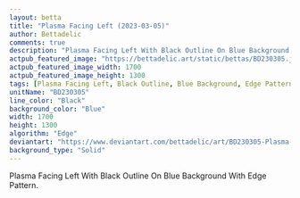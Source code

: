 ```yaml
---
layout: betta
title: "Plasma Facing Left (2023-03-05)"
author: Bettadelic
comments: true
description: "Plasma Facing Left With Black Outline On Blue Background With Edge Pattern."
actpub_featured_image: "https://bettadelic.art/static/bettas/BD230305.jpg"
actpub_featured_image_width: 1700
actpub_featured_image_height: 1300
tags: [Plasma Facing Left, Black Outline, Blue Background, Edge Pattern, March 2023, Solid Background Pattern]
unitName: "BD230305"
line_color: "Black"
background_color: "Blue"
width: 1700
height: 1300
algorithm: "Edge"
deviantart: "https://www.deviantart.com/bettadelic/art/BD230305-Plasma-Facing-Left-2023-03-05-952451158"
background_type: "Solid"
---
```


Plasma Facing Left With Black Outline On Blue Background With Edge Pattern.
